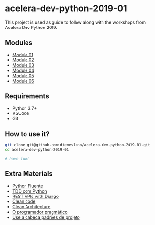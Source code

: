 # acelera-dev-python-2019-01
This project is used as guide to follow along with the workshops from Acelera Dev Python 2019.

## Modules

* [Module 01](https://github.com/diemesleno/acelera-dev-python-2019-01/tree/master/module01)
* [Module 02](https://github.com/diemesleno/acelera-dev-python-2019-01/tree/master/module02)
* [Module 03](https://github.com/diemesleno/acelera-dev-python-2019-01/tree/master/module03)
* [Module 04](https://github.com/diemesleno/acelera-dev-python-2019-01/tree/master/module04)
* [Module 05](https://github.com/diemesleno/acelera-dev-python-2019-01/tree/master/module05)
* [Module 06](https://github.com/diemesleno/acelera-dev-python-2019-01/tree/master/module06)


## Requirements

* Python 3.7+
* VSCode
* Git


## How to use it?


```bash
git clone git@github.com:diemesleno/acelera-dev-python-2019-01.git
cd acelera-dev-python-2019-01

# have fun!
```

## Extra Materials

* [Python Fluente](https://www.amazon.com.br/Python-Fluente-Programa%C3%A7%C3%A3o-Concisa-Eficaz/dp/857522462X)
* [TDD com Python](https://www.amazon.com.br/Tdd-com-Python-Selenium-JavaScript/dp/8575226428/)
* [REST APIs with Django](https://www.amazon.com/dp/198302998X/)
* [Clean code](https://www.amazon.com.br/Clean-Code-Handbook-Software-Craftsmanship-ebook/dp/B001GSTOAM/)
* [Clean Architecture](https://www.amazon.com.br/Clean-Architecture-Craftsmans-Software-Structure/dp/0134494164/)
* [O programador pragmático](https://www.amazon.com.br/Programador-Pragm%C3%A1tico-Aprendiz-Mestre-ebook/dp/B019HM0H90/)
* [Use a cabeça padrões de projeto](https://www.amazon.com.br/Cabe%C3%A7a-Padr%C3%B5es-Projetos-Eric-Freeman/dp/8576081741/)
